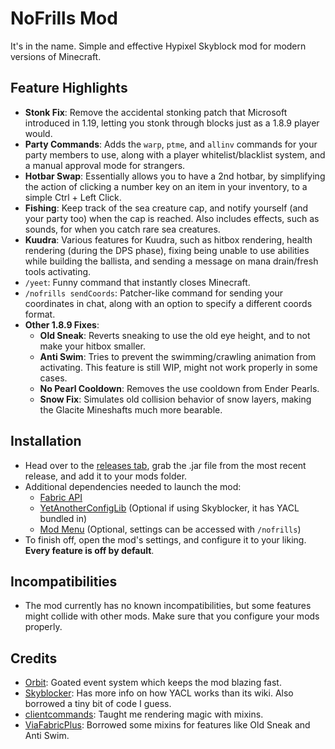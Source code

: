 # NoFrills Mod

It's in the name. Simple and effective Hypixel Skyblock mod for modern versions of Minecraft.

## Feature Highlights

- **Stonk Fix**: Remove the accidental stonking patch that Microsoft introduced in 1.19, letting you stonk through
  blocks
  just as a 1.8.9 player would.
- **Party Commands**: Adds the `warp`, `ptme`, and `allinv` commands for your party members to use, along with a player
  whitelist/blacklist system, and a manual approval mode for strangers.
- **Hotbar Swap**: Essentially allows you to have a 2nd hotbar, by simplifying the action of clicking a number key on an
  item in your inventory, to a simple Ctrl + Left Click.
- **Fishing**: Keep track of the sea creature cap, and notify yourself (and your party too) when the cap is reached.
  Also includes effects, such as sounds, for when you catch rare sea creatures.
- **Kuudra**: Various features for Kuudra, such as hitbox rendering, health rendering (during the DPS phase), fixing
  being unable to use abilities while building the ballista, and sending a message on mana drain/fresh tools activating.
- `/yeet`: Funny command that instantly closes Minecraft.
- `/nofrills sendCoords`: Patcher-like command for sending your coordinates in chat, along with an option to specify a
  different coords format.
- **Other 1.8.9 Fixes**:
    - **Old Sneak**: Reverts sneaking to use the old eye height, and to not make your hitbox smaller.
    - **Anti Swim**: Tries to prevent the swimming/crawling animation from activating. This feature is still WIP, might
      not work properly in some cases.
    - **No Pearl Cooldown**: Removes the use cooldown from Ender Pearls.
    - **Snow Fix**: Simulates old collision behavior of snow layers, making the Glacite Mineshafts much more bearable.

## Installation

- Head over to the [releases tab](https://github.com/WhatYouThing/NoFrills/releases), grab the .jar file from the most
  recent release, and add it to your mods folder.
- Additional dependencies needed to launch the mod:
    - [Fabric API](https://modrinth.com/mod/fabric-api)
    - [YetAnotherConfigLib](https://modrinth.com/mod/yacl) (Optional if using Skyblocker, it has YACL bundled in)
    - [Mod Menu](https://modrinth.com/mod/modmenu) (Optional, settings can be accessed with `/nofrills`)
- To finish off, open the mod's settings, and configure it to your liking. **Every feature is off by default**.

## Incompatibilities

- The mod currently has no known incompatibilities, but some features might collide with other mods. Make sure that
  you configure your mods properly.

## Credits

- [Orbit](https://github.com/MeteorDevelopment/orbit): Goated event system which keeps the mod blazing fast.
- [Skyblocker](https://github.com/SkyblockerMod/Skyblocker): Has more info on how YACL works than its wiki. Also
  borrowed a tiny bit of code I guess.
- [clientcommands](https://github.com/Earthcomputer/clientcommands): Taught me rendering magic with mixins.
- [ViaFabricPlus](https://github.com/ViaVersion/ViaFabricPlus): Borrowed some mixins for features like Old Sneak and
  Anti Swim.